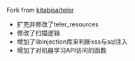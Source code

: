 Fork from [kitabisa/teler](https://github.com/kitabisa/teler)
- 扩充并修改了teler_resources
- 修改了扫描逻辑
- 增加了libinjection库来判断xss与sql注入
- 增加了对机器学习API访问的函数